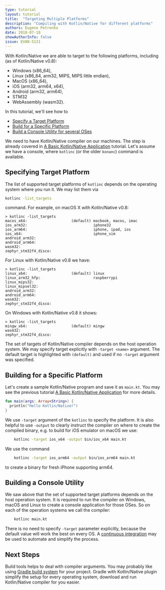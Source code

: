```yaml
---
type: tutorial
layout: tutorial
title:  "Targeting Multiple Platforms"
description: "Compiling with Kotlin/Native for different platforms"
authors: Eugene Petrenko
date: 2018-07-10
showAuthorInfo: false
issue: EVAN-5121
---
```


With Kotlin/Native we are able to target to 
the following platforms, including (as of Kotlin/Native v0.8): 
- Windows (x86_64),
- Linux (x86_64, arm32, MIPS, MIPS little endian),
- MacOS (x86_64),
- iOS (arm32, arm64, x64),
- Android (arm32, arm64),
- STM32
- WebAssembly (wasm32).

In this tutorial, we'll see how to

* [Specify a Target Platform](#specifying-target-platform)
* [Build for a Specific Platform](#building-for-a-specific-platform)
* [Build a Console Utility for several OSes](#building-a-console-utility)

We need to have Kotlin/Native compiler on our machines. 
The step is already covered in 
[A Basic Kotlin/Native Application](basic-kotlin-native-app.html#obtaining-the-compiler)
tutorial.
Let's assume we have a console, where `kotlinc` (or the older `konanc`) command is available. 

## Specifying Target Platform

The list of supported target platforms of `kotlinc` depends 
on the operating system where you run it. We may list them via 

```bash
kotlinc -list_targets
```

command. For example, on macOS X with Kotlin/Native v0.8:
```
> kotlinc -list_targets
macos_x64:                    (default) macbook, macos, imac
ios_arm32:                              iphone32
ios_arm64:                              iphone, ipad, ios
ios_x64:                                iphone_sim
android_arm32:
android_arm64:
wasm32:
zephyr_stm32f4_disco:
```

For Linux with Kotlin/Native v0.8 we have:

```
> kotlinc -list_targets
linux_x64:                    (default) linux
linux_arm32_hfp:                        raspberrypi
linux_mips32:
linux_mipsel32:
android_arm32:
android_arm64:
wasm32:
zephyr_stm32f4_disco:
```

On Windows with Kotlin/Native v0.8 it shows:
```
> kotlinc -list_targets
mingw_x64:                    (default) mingw
wasm32:
zephyr_stm32f4_disco:
```

The set of targets of Kotlin/Native compiler depends on the host operation system.
We may specify target explicitly with `-target <name>` argument. The default target 
is highlighted with `(default)` and used if no `-target` argument was 
specified.

## Building for a Specific Platform

Let's create a sample Kotlin/Native program and save it as `main.kt`. You may see the previous tutorial 
[A Basic Kotlin/Native Application](basic-kotlin-native-app.html#creating-hello-kotlin) for more details.

```kotlin
fun main(args: Array<String>) {
  println("Hello Kotlin/Native!")
}
```

We use `-target` argument of the `kotlinc` to specify the platform. It is also 
helpful to use `-output` to clearly instruct
the compiler on where to create the compiled binary, e.g. to build for iOS emulator on macOS we use:

```bash
    kotlinc -target ios_x64 -output bin/ios_x64 main.kt
``` 

We use the command 
```bash
    kotlinc -target ios_arm64 -output bin/ios_arm64 main.kt
```
to create a binary for fresh iPhone supporting arm64. 

## Building a Console Utility

We saw above that the set of supported target platforms depends on the host operation system. 
It is required to run the compiler on Windows, macOS and Linux to create a console application 
for those OSes. So on each of the operation systems we call the compiler:

```bash
    kotlinc main.kt
```

There is no need to specify `-target` parameter explicitly, because 
the default value will work the best on every OS. 
A [continuous integration](https://en.wikipedia.org/wiki/Continuous_integration)
may be used to automate and simplify the process. 

## Next Steps

Build tools helps to deal with compiler arguments. You may probably 
like using [Gradle build system](gradle-for-kotlin-native.html) for your project. 
Gradle with Kotlin/Native plugin simplify the setup for every operating system, download and run 
Kotlin/Native compiler for you easier. 


